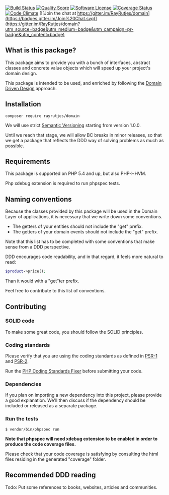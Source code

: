 [![Build Status](https://img.shields.io/travis/RayRutjes/domain/master.svg?style=flat-square)](https://travis-ci.org/RayRutjes/domain)
[![Quality Score](https://img.shields.io/scrutinizer/g/RayRutjes/domain.svg?style=flat-square)](https://scrutinizer-ci.com/g/RayRutjes/domain)
[![Software License](https://img.shields.io/badge/license-MIT-brightgreen.svg?style=flat-square)](LICENSE.md)
[![Coverage Status](https://img.shields.io/scrutinizer/coverage/g/RayRutjes/domain.svg?style=flat-square)](https://scrutinizer-ci.com/g/RayRutjes/domain/code-structure)
[![Code Climate](https://img.shields.io/codeclimate/github/RayRutjes/domain.svg?style=flat-square)](https://codeclimate.com/github/RayRutjes/domain/code)
[![Join the chat at https://gitter.im/RayRutjes/domain](https://badges.gitter.im/Join%20Chat.svg)](https://gitter.im/RayRutjes/domain?utm_source=badge&utm_medium=badge&utm_campaign=pr-badge&utm_content=badge)

What is this package?
---------------------

This package aims to provide you with a bunch of interfaces, abstract classes and concrete value objects which will speed up
your project's domain design.

This package is intended to be used, and enriched by following the [Domain Driven Design](http://en.wikipedia.org/wiki/Domain-driven_design) approach.


Installation
------------
```
composer require rayrutjes/domain
```

We will use strict [Semantic Versioning](http://semver.org/) starting from version 1.0.0.

Until we reach that stage, we will allow BC breaks in minor releases, so that we get a package that reflects the DDD way of solving problems as much as possible.


Requirements
------------

This package is supported on PHP 5.4 and up, but also PHP-HHVM.

Php xdebug extension is required to run phpspec tests.

Naming conventions
------------------

Because the classes provided by this package will be used in the Domain Layer of applications,
it is necessary that we write down some conventions.

* The getters of your entities should not include the "get" prefix.
* The getters of your domain events should not include the "get" prefix.

Note that this list has to be completed with some conventions that make sense from a DDD perspective.

DDD encourages code readability, and in that regard, it feels more natural to read:
```php
$product->price();
```
Than it would with a "get"ter prefix.

Feel free to contribute to this list of conventions.


Contributing
------------

### SOLID code

To make some great code, you should follow the SOLID principles.

### Coding standards

Please verify that you are using the coding standards as defined in [PSR-1](http://www.php-fig.org/psr/psr-1/) and [PSR-2](http://www.php-fig.org/psr/psr-2/).

Run the [PHP Coding Standards Fixer](http://cs.sensiolabs.org/) before submitting your code.

### Dependencies

If you plan on importing a new dependency into this project, please provide a good explanation. We'll then discuss if the dependency should be included
or released as a separate package.

### Run the tests
```
$ vendor/bin/phpspec run
```
**Note that phpspec will need xdebug extension to be enabled in order to produce the code coverage files.**

Please check that your code coverage is satisfying by consulting the html files residing in the generated "coverage" folder.

Recommended DDD reading
-----------------------
Todo: Put some references to books, websites, articles and communities.